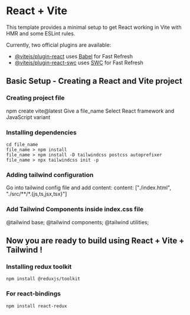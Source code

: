 # React + Vite

This template provides a minimal setup to get React working in Vite with HMR and some ESLint rules.

Currently, two official plugins are available:

- [@vitejs/plugin-react](https://github.com/vitejs/vite-plugin-react/blob/main/packages/plugin-react/README.md) uses [Babel](https://babeljs.io/) for Fast Refresh
- [@vitejs/plugin-react-swc](https://github.com/vitejs/vite-plugin-react-swc) uses [SWC](https://swc.rs/) for Fast Refresh

## Basic Setup - Creating a React and Vite project

### Creating project file

npm create vite@latest
Give a file_name
Select React framework and JavaScript variant

### Installing dependencies

```
cd file_name
file_name > npm install
file_name > npm install -D tailwindcss postcss autoprefixer
file_name > npx tailwindcss init -p
```

### Adding tailwind configuration

Go into tailwind config file and add content:
content: ["./index.html", "./src/**/*.{js,ts,jsx,tsx}"]

### Add Tailwind Components inside index.css file

@tailwind base;
@tailwind components;
@tailwind utilities;

## Now you are ready to build using React + Vite + Tailwind !

### Installing redux toolkit

```
npm install @reduxjs/toolkit
```

### For react-bindings

```
npm install react-redux
```
